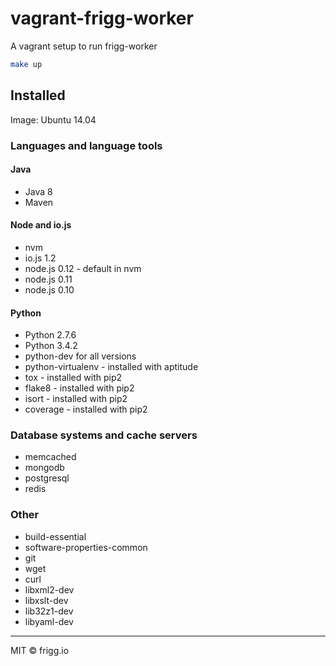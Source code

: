 # vagrant-frigg-worker
A vagrant setup to run frigg-worker

```bash
make up
```

## Installed
Image: Ubuntu 14.04

### Languages and language tools
#### Java
* Java 8
* Maven

#### Node and io.js
* nvm
* io.js 1.2
* node.js 0.12 - default in nvm
* node.js 0.11
* node.js 0.10

#### Python
* Python 2.7.6
* Python 3.4.2
* python-dev for all versions
* python-virtualenv - installed with aptitude
* tox - installed with pip2
* flake8 - installed with pip2
* isort - installed with pip2
* coverage - installed with pip2

### Database systems and cache servers
* memcached
* mongodb
* postgresql
* redis

### Other
* build-essential
* software-properties-common
* git
* wget
* curl
* libxml2-dev
* libxslt-dev
* lib32z1-dev
* libyaml-dev


--------------
MIT © frigg.io

